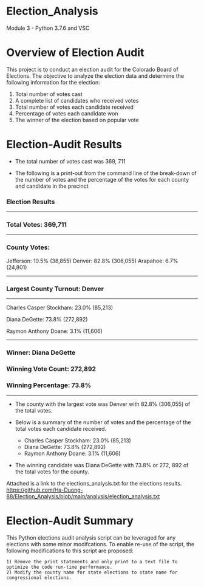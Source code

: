 # Election_Analysis
Module 3 - Python 3.7.6 and VSC

# Overview of Election Audit

This project is to conduct an election audit for the Colorado Board of Elections. The objective to analyze the election data and determine the following information for the election:
  1) Total number of votes cast
  2) A complete list of candidates who received votes
  3) Total number of votes each candidate received
  4) Percentage of votes each candidate won
  5) The winner of the election based on popular vote

# Election-Audit Results

  * The total number of votes cast was 369, 711
  
  * The following is a print-out from the command line of the break-down of the number of votes and the percentage of the votes for each county and candidate in the precinct

### Election Results
-------------------------
### Total Votes: 369,711
-------------------------

### County Votes:
Jefferson: 10.5% (38,855)
Denver: 82.8% (306,055)
Arapahoe: 6.7% (24,801)

-------------------------
### Largest County Turnout: Denver
-------------------------

Charles Casper Stockham: 23.0% (85,213)

Diana DeGette: 73.8% (272,892)

Raymon Anthony Doane: 3.1% (11,606)

-------------------------
### Winner: Diana DeGette
### Winning Vote Count: 272,892
### Winning Percentage: 73.8%
-------------------------
  
 
   * The county with the largest vote was Denver with 82.8% (306,055) of the total votes.

   * Below is a summary of the number of votes and the percentage of the total votes each candidate received.
    
        * Charles Casper Stockham: 23.0% (85,213)
        * Diana DeGette: 73.8% (272,892)
        * Raymon Anthony Doane: 3.1% (11,606)

   * The winning candidate was Diana DeGette with 73.8% or 272, 892 of the total votes for the county.
    
Attached is a link to the elections_analysis.txt for the elections results.
https://github.com/Ha-Duong-88/Election_Analysis/blob/main/analysis/election_analysis.txt

# Election-Audit Summary

This Python elections audit analysis script can be leveraged for any elections with some minor modifcations. To enable re-use of the script, the following modifications to this script are proposed:

    1) Remove the print statements and only print to a text file to optimize the code run-time performance. 
    2) Modify the county name for state elections to state name for congressional elections.


